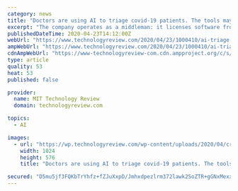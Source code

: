 ```yaml
---
category: news
title: "Doctors are using AI to triage covid-19 patients. The tools may be here to stay"
excerpt: "The company operates as a middleman: it licenses software from firms like Qure.ai and a Seoul-based startup called Lunit and offers the package of options to hospitals. Before the pandemic, however, it struggled to gain traction. “Customers were interested in the artificial-intelligence application for imaging,” Durand says, “but they ..."
publishedDateTime: 2020-04-23T14:12:00Z
webUrl: "https://www.technologyreview.com/2020/04/23/1000410/ai-triage-covid-19-patients-health-care/"
ampWebUrl: "https://www.technologyreview.com/2020/04/23/1000410/ai-triage-covid-19-patients-health-care/amp/"
cdnAmpWebUrl: "https://www-technologyreview-com.cdn.ampproject.org/c/s/www.technologyreview.com/2020/04/23/1000410/ai-triage-covid-19-patients-health-care/amp/"
type: article
quality: 53
heat: 53
published: false

provider:
  name: MIT Technology Review
  domain: technologyreview.com

topics:
  - AI

images:
  - url: "https://wp.technologyreview.com/wp-content/uploads/2020/04/cropped-GettyImages-1192868131_web.jpg?w=1024"
    width: 1024
    height: 576
    title: "Doctors are using AI to triage covid-19 patients. The tools may be here to stay"

secured: "D5mu5jf3FQKbTrYhfz+fZJuXxpD/Jmhxdpezlrm372lawk2SoZTR+gGNxMexxNbl7FenZpYM4EHHEsDuozXxolgMl5o0Qh2w/ilEl3ohjL6n2ZUZ4nDmAMXAXDsyg5i7/84BhxEGtk/Sf1cj4oQNeB/wxB133kqDQVENMCk4C9ua4gxN9YR3myilJD9QUJu+MhzxZLzVc8Dbu4xHZGem9hYZ9dIhS8TXRbIHJX4X3qOPh1K39ar2TVQghk/Uv3HijYiDYleS/lcCoOhMl8Co+4q3OpFYaIxYZ1HPgzCzuT3uS+a3Xa1RRzBGEFlzaj6N;Xxwcptz/a2syHjVN1sh8vQ=="
---
```


